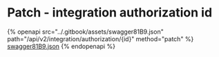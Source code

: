 # Patch - integration authorization id

{% openapi src="../.gitbook/assets/swagger81B9.json" path="/api/v2/integration/authorization/{id}" method="patch" %}
[swagger81B9.json](../.gitbook/assets/swagger81B9.json)
{% endopenapi %}

